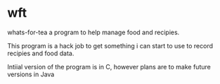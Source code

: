 # wft
whats-for-tea a program to help manage food and recipies. 


This program is a hack job to get something i can start to use to record recipies and food data. 

Intiial version of the program is in C, however plans are to make future versions in Java

